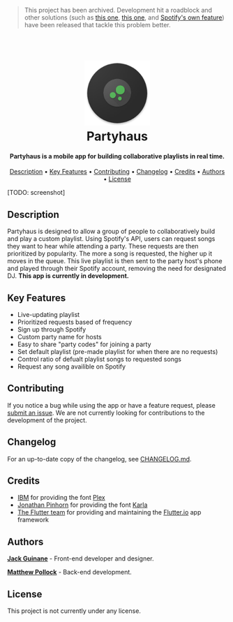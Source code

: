 > This project has been archived. Development hit a roadblock and other solutions (such as [this one](https://playify.io/), [this one](https://www.partyfy.io/), and [Spotify's own feature](https://techcrunch.com/2019/05/31/spotify-social-listening/)) have been released that tackle this problem better.

<h1 align="center">
  <br>
  <a href="TODO: link to website"><img src="https://raw.githubusercontent.com/qjack001/Party-Queue-App/master/party_queue/assets/app_icon/res/mipmap-xxxhdpi/app_icon_final.png" alt="partyhaus" width="150"></a>
  <br>
  Partyhaus
  <br>
</h1>

<h4 align="center">Partyhaus is a mobile app for building collaborative playlists in real time.</h4>

<p align="center">
  <a href="#description">Description</a> •
  <a href="#key-features">Key Features</a> •
  <a href="#contributing">Contributing</a> •
  <a href="#changelog">Changelog</a> •
  <a href="#credits">Credits</a> •
  <a href="#authors">Authors</a> •
  <a href="#license">License</a>
</p>

[TODO: screenshot]

## Description

Partyhaus is designed to allow a group of people to collaboratively build and play a custom playlist. Using Spotify's API, users can request songs they want to hear while attending a party. These requests are then prioritized by popularity. The more a song is requested, the higher up it moves in the queue. This live playlist is then sent to the party host's phone and played through their Spotify account, removing the need for designated DJ. **This app is currently in development.**

## Key Features

- Live-updating playlist
- Prioritized requests based of frequency
- Sign up through Spotify
- Custom party name for hosts
- Easy to share "party codes" for joining a party
- Set default playlist (pre-made playlist for when there are no requests)
- Control ratio of defualt playlist songs to requested songs
- Request any song availible on Spotify

## Contributing

If you notice a bug while using the app or have a feature request, please [submit an issue](https://github.com/qjack001/Party-Queue-App/issues).
We are not currently looking for contributions to the development of the project.

## Changelog

For an up-to-date copy of the changelog, see [CHANGELOG.md](https://github.com/qjack001/Party-Queue-App/blob/master/CHANGELOG.md).

## Credits

- [IBM](https://www.ibm.com/) for providing the font [Plex](https://www.ibm.com/plex/)
- [Jonathan Pinhorn](https://twitter.com/jonpinhorn_type) for providing the font [Karla](https://fonts.google.com/specimen/Karla)
- [The Flutter team](https://github.com/flutter/) for providing and maintaining the [Flutter.io](https://flutter.io) app framework

## Authors

[**Jack Guinane**](https://github.com/qjack001) - Front-end developer and designer.

[**Matthew Pollock**](https://github.com/Matthew-Pollock) - Back-end development.

## License

This project is not currently under any license.
